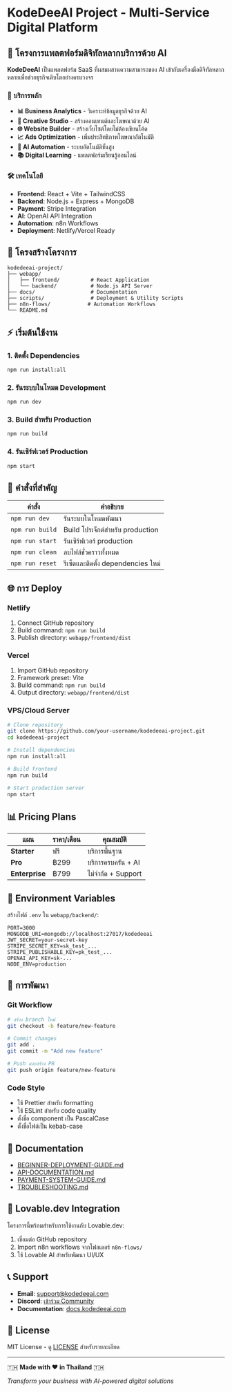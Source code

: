 # KodeDeeAI Project - Multi-Service Digital Platform

## 🚀 โครงการแพลตฟอร์มดิจิทัลหลากบริการด้วย AI

**KodeDeeAI** เป็นแพลตฟอร์ม SaaS ที่ผสมผสานความสามารถของ AI เข้ากับเครื่องมือดิจิทัลหลากหลายเพื่อช่วยธุรกิจเติบโตอย่างครบวงจร

### 🌟 บริการหลัก
- **📊 Business Analytics** - วิเคราะห์ข้อมูลธุรกิจด้วย AI
- **🎨 Creative Studio** - สร้างคอนเทนต์และโฆษณาด้วย AI
- **🌐 Website Builder** - สร้างเว็บไซต์โดยไม่ต้องเขียนโค้ด
- **📈 Ads Optimization** - เพิ่มประสิทธิภาพโฆษณาอัตโนมัติ
- **🤖 AI Automation** - ระบบอัตโนมัติขั้นสูง
- **📚 Digital Learning** - แพลตฟอร์มเรียนรู้ออนไลน์

### 🛠 เทคโนโลยี
- **Frontend**: React + Vite + TailwindCSS
- **Backend**: Node.js + Express + MongoDB
- **Payment**: Stripe Integration
- **AI**: OpenAI API Integration
- **Automation**: n8n Workflows
- **Deployment**: Netlify/Vercel Ready

## 📁 โครงสร้างโครงการ

```
kodedeeai-project/
├── webapp/
│   ├── frontend/          # React Application
│   └── backend/           # Node.js API Server
├── docs/                  # Documentation
├── scripts/               # Deployment & Utility Scripts
├── n8n-flows/            # Automation Workflows
└── README.md
```

## ⚡ เริ่มต้นใช้งาน

### 1. ติดตั้ง Dependencies
```bash
npm run install:all
```

### 2. รันระบบในโหมด Development
```bash
npm run dev
```

### 3. Build สำหรับ Production
```bash
npm run build
```

### 4. รันเซิร์ฟเวอร์ Production
```bash
npm start
```

## 🔧 คำสั่งที่สำคัญ

| คำสั่ง | คำอธิบาย |
|--------|----------|
| `npm run dev` | รันระบบในโหมดพัฒนา |
| `npm run build` | Build โปรเจ็กต์สำหรับ production |
| `npm run start` | รันเซิร์ฟเวอร์ production |
| `npm run clean` | ลบไฟล์ชั่วคราวทั้งหมด |
| `npm run reset` | รีเซ็ตและติดตั้ง dependencies ใหม่ |

## 🌐 การ Deploy

### Netlify
1. Connect GitHub repository
2. Build command: `npm run build`
3. Publish directory: `webapp/frontend/dist`

### Vercel
1. Import GitHub repository
2. Framework preset: Vite
3. Build command: `npm run build`
4. Output directory: `webapp/frontend/dist`

### VPS/Cloud Server
```bash
# Clone repository
git clone https://github.com/your-username/kodedeeai-project.git
cd kodedeeai-project

# Install dependencies
npm run install:all

# Build frontend
npm run build

# Start production server
npm start
```

## 📊 Pricing Plans

| แผน | ราคา/เดือน | คุณสมบัติ |
|-----|------------|----------|
| **Starter** | ฟรี | บริการพื้นฐาน |
| **Pro** | ฿299 | บริการครบครัน + AI |
| **Enterprise** | ฿799 | ไม่จำกัด + Support |

## 🔐 Environment Variables

สร้างไฟล์ `.env` ใน `webapp/backend/`:

```env
PORT=3000
MONGODB_URI=mongodb://localhost:27017/kodedeeai
JWT_SECRET=your-secret-key
STRIPE_SECRET_KEY=sk_test_...
STRIPE_PUBLISHABLE_KEY=pk_test_...
OPENAI_API_KEY=sk-...
NODE_ENV=production
```

## 🤝 การพัฒนา

### Git Workflow
```bash
# สร้าง branch ใหม่
git checkout -b feature/new-feature

# Commit changes
git add .
git commit -m "Add new feature"

# Push และสร้าง PR
git push origin feature/new-feature
```

### Code Style
- ใช้ Prettier สำหรับ formatting
- ใช้ ESLint สำหรับ code quality
- ตั้งชื่อ component เป็น PascalCase
- ตั้งชื่อไฟล์เป็น kebab-case

## 📝 Documentation

- [BEGINNER-DEPLOYMENT-GUIDE.md](docs/BEGINNER-DEPLOYMENT-GUIDE.md)
- [API-DOCUMENTATION.md](docs/API-DOCUMENTATION.md)
- [PAYMENT-SYSTEM-GUIDE.md](docs/PAYMENT-SYSTEM-GUIDE.md)
- [TROUBLESHOOTING.md](docs/TROUBLESHOOTING.md)

## 🚀 Lovable.dev Integration

โครงการนี้พร้อมสำหรับการใช้งานกับ Lovable.dev:

1. เชื่อมต่อ GitHub repository
2. Import n8n workflows จากโฟลเดอร์ `n8n-flows/`
3. ใช้ Lovable AI สำหรับพัฒนา UI/UX

## 📞 Support

- **Email**: support@kodedeeai.com
- **Discord**: [เข้าร่วม Community](https://discord.gg/kodedeeai)
- **Documentation**: [docs.kodedeeai.com](https://docs.kodedeeai.com)

## 📄 License

MIT License - ดู [LICENSE](LICENSE) สำหรับรายละเอียด

---

🇹🇭 **Made with ❤️ in Thailand** 🇹🇭

*Transform your business with AI-powered digital solutions*
